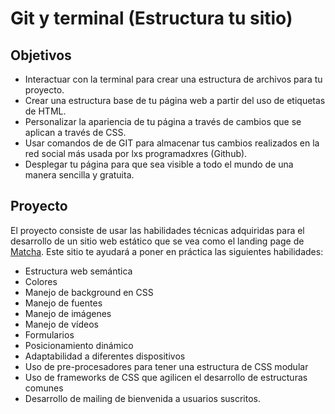 # Git y terminal (Estructura tu sitio)
## Objetivos
* Interactuar con la terminal para crear una estructura de archivos para tu proyecto.
* Crear una estructura base de tu página web a partir del uso de etiquetas de HTML.
* Personalizar la apariencia de tu página a través de cambios que se aplican a través de CSS.
* Usar comandos de de GIT para almacenar tus cambios realizados en la red social más usada por lxs programadxres (Github).
* Desplegar tu página para que sea visible a todo el mundo de una manera sencilla y gratuita.

## Proyecto

El proyecto consiste de usar las habilidades técnicas adquiridas para el desarrollo de un sitio web estático que se vea como el landing page de [Matcha](https://bedu-fef.netlify.app/). 
Este sitio te ayudará a poner en práctica las siguientes habilidades:

* Estructura web semántica
* Colores
* Manejo de background en CSS
* Manejo de fuentes
* Manejo de imágenes
* Manejo de vídeos
* Formularios
* Posicionamiento dinámico
* Adaptabilidad a diferentes dispositivos
* Uso de pre-procesadores para tener una estructura de CSS modular
* Uso de frameworks de CSS que agilicen el desarrollo de estructuras comunes
* Desarrollo de mailing de bienvenida a usuarios suscritos.